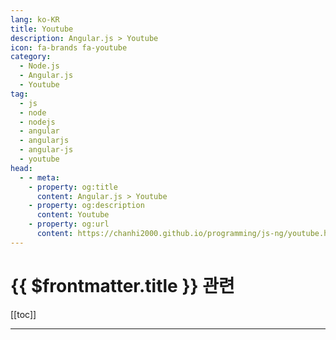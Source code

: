 ```yaml
---
lang: ko-KR
title: Youtube
description: Angular.js > Youtube
icon: fa-brands fa-youtube
category: 
  - Node.js
  - Angular.js
  - Youtube
tag: 
  - js
  - node
  - nodejs
  - angular
  - angularjs
  - angular-js
  - youtube
head:
  - - meta:
    - property: og:title
      content: Angular.js > Youtube
    - property: og:description
      content: Youtube
    - property: og:url
      content: https://chanhi2000.github.io/programming/js-ng/youtube.html
---
```


# {{ $frontmatter.title }} 관련

[[toc]]

---

<MyYouTubeItems jsonName="yu-ngconfonline" /><!-- ng-conf -->
<MyYouTubeItems jsonName="yu-theigorsedov" /><!-- Igor Sedov -->
<MyYouTubeItems jsonName="yu-JamiltonQO" /><!-- Jamilton Quintero Osorio -->
<MyYouTubeItems jsonName="yu-OpenSauced" /><!-- The Secret Sauce -->
<MyYouTubeItems jsonName="yu-LearningPartnerDigital" /><!-- Learning Partner -->
<MyYouTubeItems jsonName="yu-deborah_kurata" /><!-- Deborah Kurata -->
<MyYouTubeItems jsonName="yu-OctAcademy" /><!-- OctAcademy -->

<TagLinks />